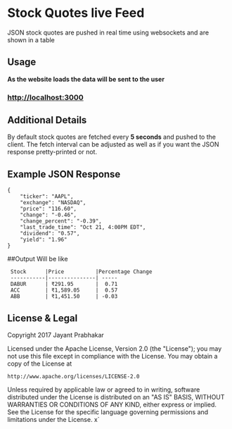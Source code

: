 # Stock Quotes live Feed

JSON stock quotes are pushed in real time using websockets and are shown in a table 

## Usage

**As the website loads the data will be sent to the user**
### <http://localhost:3000>

## Additional Details

By default stock quotes are fetched every **5 seconds** and pushed to the client. The fetch interval can be adjusted as well as if you want the JSON response pretty-printed or not.

## Example JSON Response

    {
        "ticker": "AAPL",
        "exchange": "NASDAQ",
        "price": "116.60",
        "change": "-0.46",
        "change_percent": "-0.39",
        "last_trade_time": "Oct 21, 4:00PM EDT",
        "dividend": "0.57",
        "yield": "1.96"
    }
    
##Output Will be like 

     Stock      |Price          |Percentage Change  
     -----------|---------------| -----
     DABUR      | ₹291.95       |  0.71
     ACC        | ₹1,589.05     |  0.57 
     ABB        | ₹1,451.50     | -0.03 
    
  
    
    
## License & Legal

Copyright 2017 Jayant Prabhakar

Licensed under the Apache License, Version 2.0 (the "License");
you may not use this file except in compliance with the License.
You may obtain a copy of the License at

    http://www.apache.org/licenses/LICENSE-2.0

Unless required by applicable law or agreed to in writing, software
distributed under the License is distributed on an "AS IS" BASIS,
WITHOUT WARRANTIES OR CONDITIONS OF ANY KIND, either express or implied.
See the License for the specific language governing permissions and
limitations under the License.
x`